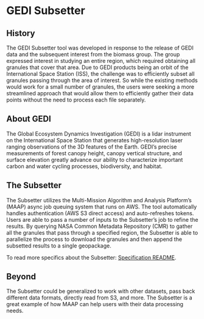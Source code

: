 # GEDI Subsetter

## History
The GEDI Subsetter tool was developed in response to the release of GEDI data and the subsequent interest from the biomass group. The group expressed interest in studying an entire region, which required obtaining all granules that cover that area. Due to GEDI products being an orbit of the International Space Station (ISS), the challenge was to efficiently subset all granules passing through the area of interest. So while the existing methods would work for a small number of granules, the users were seeking a more streamlined approach that would allow them to efficiently gather their data points without the need to process each file separately.

## About GEDI
The Global Ecosystem Dynamics Investigation (GEDI) is a lidar instrument on the International Space Station that generates high-resolution laser ranging observations of the 3D features of the Earth. GEDI’s precise measurements of forest canopy height, canopy vertical structure, and surface elevation greatly advance our ability to characterize important carbon and water cycling processes, biodiversity, and habitat.

## The Subsetter
The Subsetter utilizes the Multi-Mission Algorithm and Analysis Platform’s (MAAP) async job queuing system that runs on AWS. The tool automatically handles authentication (AWS S3 direct access) and auto-refreshes tokens. Users are able to pass a number of inputs to the Subsetter’s job to refine the results. By querying NASA Common Metadata Repository (CMR) to gather all the granules that pass through a specified region, the Subsetter is able to parallelize the process to download the granules and then append the subsetted results to a single geopackage.

To read more specifics about the Subsetter: [Specification README](src/gedi_subset/Specification_README.md).

## Beyond
The Subsetter could be generalized to work with other datasets, pass back different data formats, directly read from S3, and more. The Subsetter is a great example of how MAAP can help users with their data processing needs.
